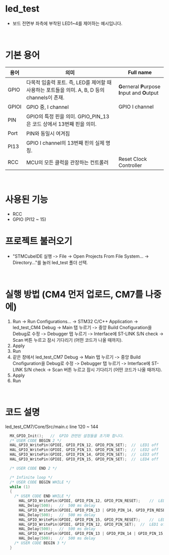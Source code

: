 # led_test
* 보드 전면부 좌측에 부착된 LED1~4를 제어하는 예시입니다.

<br>

# 기본 용어
| 용어 | 의미 | Full name |
| --- | --- | --- |
| GPIO | 다목적 입출력 포트. 즉, LED를 제어할 때 사용하는 포트들을 의미. A, B, D 등의 channels이 존재. | **G**erneral **P**urpose **I**nput and **O**utput |
| GPIOI | GPIO 중, I channel | GPIO I channel |
| PIN | GPIO의 특정 핀을 의미. GPIO_PIN_13은 코드 상에서 13번째 핀을 의미. |  |
| Port | PIN와 동일시 여겨짐 |  |
| PI13 | GPIO I channel의 13번째 핀의 실제 명칭. |  |
| RCC | MCU의 모든 클럭을 관장하는 컨트롤러 | Reset Clock Controller |

<br>

# 사용된 기능
* RCC
* GPIO (PI12 ~ 15)

# 프로젝트 불러오기
* "STMCubeIDE 실행 -> File -> Open Projects From File System... -> Directory..."를 눌러 led_test 폴더 선택.

<br>

# 실행 방법 (CM4 먼저 업로드, CM7를 나중에)
1. Run -> Run Configurations... -> STM32 C/C++ Application -> led_test_CM4 Debug -> Main 탭 누르기 -> 중앙 Build Cnofiguration을 Debug로 수정 -> Debugger 탭 누르기 -> Interface에 ST-LINK S/N check -> Scan 버튼 누르고 잠시 기다리기 (어떤 코드가 나올 때까지).
2. Apply
3. Run
4. 같은 창에서 led_test_CM7 Debug -> Main 탭 누르기 -> 중앙 Build Cnofiguration을 Debug로 수정 -> Debugger 탭 누르기 -> Interface에 ST-LINK S/N check -> Scan 버튼 누르고 잠시 기다리기 (어떤 코드가 나올 때까지).
5. Apply
6. Run

<br>

# 코드 설명
led_test_CM7/Core/Src/main.c line 120 ~ 144
```C++
  MX_GPIO_Init();   //  GPIO 관련된 설정들을 초기화 합니다.
  /* USER CODE BEGIN 2 */
  HAL_GPIO_WritePin(GPIOI, GPIO_PIN_12, GPIO_PIN_SET);	//	LED1 off
  HAL_GPIO_WritePin(GPIOI, GPIO_PIN_13, GPIO_PIN_SET);	//	LED2 off
  HAL_GPIO_WritePin(GPIOI, GPIO_PIN_14, GPIO_PIN_SET);	//	LED3 off
  HAL_GPIO_WritePin(GPIOI, GPIO_PIN_15, GPIO_PIN_SET);	//	LED4 off

  /* USER CODE END 2 */

  /* Infinite loop */
  /* USER CODE BEGIN WHILE */
  while (1)
  {
    /* USER CODE END WHILE */
	  HAL_GPIO_WritePin(GPIOI, GPIO_PIN_12, GPIO_PIN_RESET);	//	LED1 on
	  HAL_Delay(500);	//	500 ms delay
	  HAL_GPIO_WritePin(GPIOI, GPIO_PIN_13 | GPIO_PIN_14, GPIO_PIN_RESET);	//	LED2 and 3 on
	  HAL_Delay(500);	//	500 ms delay
	  HAL_GPIO_WritePin(GPIOI, GPIO_PIN_15, GPIO_PIN_RESET);	//	LED4 on
	  HAL_GPIO_WritePin(GPIOI, GPIO_PIN_12, GPIO_PIN_SET);	//	LED1 off
	  HAL_Delay(500);	//	500 ms delay
	  HAL_GPIO_WritePin(GPIOI, GPIO_PIN_13 | GPIO_PIN_14 | GPIO_PIN_15, GPIO_PIN_SET);	//	LED2, 3 and 4 off
	  HAL_Delay(500);	//	500 ms delay
    /* USER CODE BEGIN 3 */
  }
```